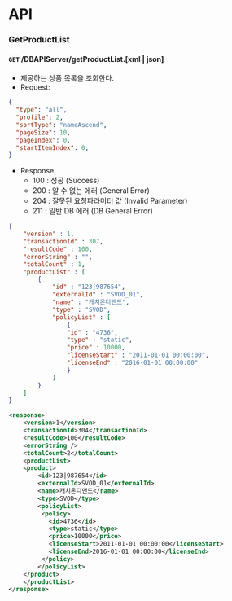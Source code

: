 # API

### GetProductList
#### `GET` /DBAPIServer/getProductList.[xml | json]
- 제공하는 상품 목록을 조회한다.
- Request:
```json
{
  "type": "all",
  "profile": 2,
  "sortType": "nameAscend",
  "pageSize": 10,
  "pageIndex": 0,
  "startItemIndex": 0,
}
```
- Response
  - 100	: 성공 (Success)
  - 200	: 알 수 없는 에러 (General Error)
  - 204	: 잘못된 요청파라미터 값 (Invalid Parameter)
  - 211	: 일반 DB 에러 (DB General Error)
```json
{
	"version" : 1, 
	"transactionId" : 307, 
	"resultCode" : 100, 
	"errorString" : "",
	"totalCount" : 1, 
	"productList" : [
		{
			"id" : "123|987654", 
			"externalId" : "SVOD_01", 
			"name" : "캐치온디맨드", 
			"type" : "SVOD", 
			"policyList" : [
				{
				"id" : "4736", 
				"type" : "static", 
				"price" : 10000, 
				"licenseStart" : "2011-01-01 00:00:00", 
				"licenseEnd" : "2016-01-01 00:00:00"
				}
			]
		}
	]
}
```
```xml
<response>
	<version>1</version> 
	<transactionId>304</transactionId> 
	<resultCode>100</resultCode>
	<errorString />
	<totalCount>2</totalCount>
	<productList>
	<product>
		<id>123|987654</id>
		<externalId>SVOD_01</externalId>
		<name>캐치온디맨드</name>
		<type>SVOD</type>
		<policyList>
		 <policy>
		   <id>4736</id>
		   <type>static</type>
		   <price>10000</price>
		   <licenseStart>2011-01-01 00:00:00</licenseStart>
		   <licenseEnd>2016-01-01 00:00:00</licenseEnd>
		 </policy>
		</policyList>
	</product>
	</productList>
</response>

```

